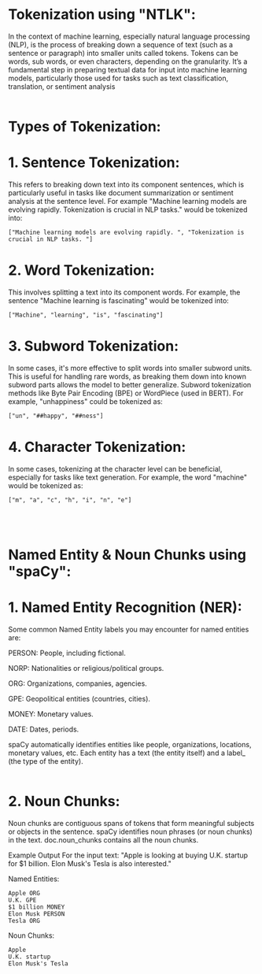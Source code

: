 # Tokenization using "NTLK":
In the context of machine learning, especially natural language processing (NLP), is the process of
breaking down a sequence of text (such as a sentence or paragraph) into smaller units called tokens.
Tokens can be words, sub words, or even characters, depending on the granularity. It’s a fundamental
step in preparing textual data for input into machine learning models, particularly those used for tasks 
such as text classification, translation, or sentiment analysis
<br><br>
# Types of Tokenization:
# 1. Sentence Tokenization:
This refers to breaking down text into its component sentences, which is particularly useful in tasks 
like document summarization or sentiment analysis at the sentence level. For example "Machine learning 
models are evolving rapidly. Tokenization is crucial in NLP tasks." would be tokenized into:
```
["Machine learning models are evolving rapidly. ", "Tokenization is crucial in NLP tasks. "]
```

# 2. Word Tokenization:
This involves splitting a text into its component words. For example, the sentence "Machine learning is 
fascinating" would be tokenized into:
```
["Machine", "learning", "is", "fascinating"]
```

# 3. Subword Tokenization:
In some cases, it's more effective to split words into smaller subword units. This is useful for handling 
rare words, as breaking them down into known subword parts allows the model to better generalize. 
Subword tokenization methods like Byte Pair Encoding (BPE) or WordPiece (used in BERT). For example, 
"unhappiness" could be tokenized as: 
```
["un", "##happy", "##ness"]
```

# 4. Character Tokenization:
In some cases, tokenizing at the character level can be beneficial, especially for tasks like text generation. 
For example, the word "machine" would be tokenized as: 
```
["m", "a", "c", "h", "i", "n", "e"]
```
<br><br>

# Named Entity & Noun Chunks using "spaCy":
# 1. Named Entity Recognition (NER):
Some common Named Entity labels you may encounter for named entities are:

PERSON: People, including fictional.

NORP: Nationalities or religious/political groups.

ORG: Organizations, companies, agencies.

GPE: Geopolitical entities (countries, cities).

MONEY: Monetary values.

DATE: Dates, periods.

spaCy automatically identifies entities like people, organizations, locations, monetary values, etc.
Each entity has a text (the entity itself) and a label_ (the type of the entity).
<br><br>
# 2. Noun Chunks:
Noun chunks are contiguous spans of tokens that form meaningful subjects or objects in the sentence.
spaCy identifies noun phrases (or noun chunks) in the text. doc.noun_chunks contains all the noun chunks.

Example Output
For the input text: "Apple is looking at buying U.K. startup for $1 billion. Elon Musk's Tesla is also interested."

Named Entities:
```
Apple ORG
U.K. GPE
$1 billion MONEY
Elon Musk PERSON
Tesla ORG
```
Noun Chunks:
```
Apple
U.K. startup
Elon Musk's Tesla
```

